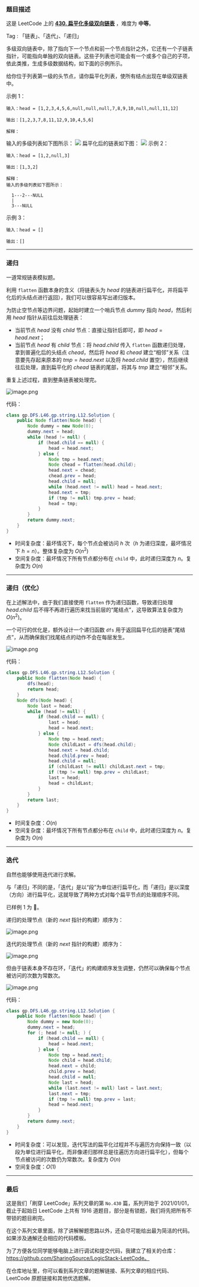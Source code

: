 ### 题目描述

这是 LeetCode 上的 **[430. 扁平化多级双向链表](https://leetcode-cn.com/problems/flatten-a-multilevel-doubly-linked-list/solution/gong-shui-san-xie-yi-ti-shuang-jie-di-gu-9wfz/)** ，难度为 **中等**。

Tag : 「链表」、「迭代」、「递归」

多级双向链表中，除了指向下一个节点和前一个节点指针之外，它还有一个子链表指针，可能指向单独的双向链表。这些子列表也可能会有一个或多个自己的子项，依此类推，生成多级数据结构，如下面的示例所示。

给你位于列表第一级的头节点，请你扁平化列表，使所有结点出现在单级双链表中。

示例 1：
```
输入：head = [1,2,3,4,5,6,null,null,null,7,8,9,10,null,null,11,12]

输出：[1,2,3,7,8,11,12,9,10,4,5,6]

解释：
```
输入的多级列表如下图所示：
![](https://assets.leetcode-cn.com/aliyun-lc-upload/uploads/2018/10/12/multilevellinkedlist.png)
扁平化后的链表如下图：
![](https://assets.leetcode-cn.com/aliyun-lc-upload/uploads/2018/10/12/multilevellinkedlistflattened.png)
示例 2：
```
输入：head = [1,2,null,3]

输出：[1,3,2]

解释：
输入的多级列表如下图所示：

  1---2---NULL
  |
  3---NULL
```

示例 3：
```
输入：head = []

输出：[]
```

---

### 递归

一道常规链表模拟题。

利用 `flatten` 函数本身的含义（将链表头为 $head$ 的链表进行扁平化，并将扁平化后的头结点进行返回），我们可以很容易写出递归版本。

为防止空节点等边界问题，起始时建立一个哨兵节点 $dummy$ 指向 $head$，然后利用 $head$ 指针从前往后处理链表：

* 当前节点 $head$ 没有 $child$ 节点：直接让指针后即可，即 $head = head.next$；
* 当前节点 $head$ 有 $child$ 节点：将 $head.child$ 传入 `flatten` 函数递归处理，拿到普遍化后的头结点 $chead$，然后将 $head$ 和 $chead$ 建立“相邻”关系（注意要先存起来原本的 $tmp = head.next$ 以及将 $head.child$ 置空），然后继续往后处理，直到扁平化的 $chead$ 链表的尾部，将其与 $tmp$ 建立“相邻”关系。

重复上述过程，直到整条链表被处理完。

![image.png](https://pic.leetcode-cn.com/1632439438-NXVGYC-image.png)

代码：
```Java
class gp.DFS.L46.gp.string.L12.Solution {
    public Node flatten(Node head) {
        Node dummy = new Node(0);
        dummy.next = head;
        while (head != null) {
            if (head.child == null) {
                head = head.next;
            } else {
                Node tmp = head.next;
                Node chead = flatten(head.child);
                head.next = chead;
                chead.prev = head;
                head.child = null;
                while (head.next != null) head = head.next;
                head.next = tmp;
                if (tmp != null) tmp.prev = head;
                head = tmp;
            }
        }
        return dummy.next;
    }
}
```
* 时间复杂度：最坏情况下，每个节点会被访问 $h$ 次（$h$ 为递归深度，最坏情况下 $h = n$）。整体复杂度为 $O(n^2)$
* 空间复杂度：最坏情况下所有节点都分布在 `child` 中，此时递归深度为 $n$。复杂度为 $O(n)$

---

### 递归（优化）

在上述解法中，由于我们直接使用 `flatten` 作为递归函数，导致递归处理 $head.child$ 后不得不再进行遍历来找当前层的“尾结点”，这导致算法复杂度为 $O(n^2)$。

一个可行的优化是，额外设计一个递归函数 `dfs` 用于返回扁平化后的链表“尾结点”，从而确保我们找尾结点的动作不会在每层发生。

![image.png](https://pic.leetcode-cn.com/1632439410-oXoxbn-image.png)

代码：
```Java
class gp.DFS.L46.gp.string.L12.Solution {
    public Node flatten(Node head) {
        dfs(head);
        return head;
    }
    Node dfs(Node head) {
        Node last = head;
        while (head != null) {
            if (head.child == null) {
                last = head;
                head = head.next;
            } else {
                Node tmp = head.next;
                Node childLast = dfs(head.child);
                head.next = head.child;
                head.child.prev = head;
                head.child = null;
                if (childLast != null) childLast.next = tmp;
                if (tmp != null) tmp.prev = childLast;
                last = head;
                head = childLast;
            }
        }
        return last;
    }
}
```
* 时间复杂度：$O(n)$
* 空间复杂度：最坏情况下所有节点都分布在 `child` 中，此时递归深度为 $n$。复杂度为 $O(n)$

---

### 迭代

自然也能够使用迭代进行求解。

与「递归」不同的是，「迭代」是以“段”为单位进行扁平化，而「递归」是以深度（方向）进行扁平化，这就导致了两种方式对每个扁平节点的处理顺序不同。

已样例 $1$ 为 🌰。

递归的处理节点（新的 $next$ 指针的构建）顺序为：

![image.png](https://pic.leetcode-cn.com/1632439764-FsOwel-image.png)

迭代的处理节点（新的 $next$ 指针的构建）顺序为：

![image.png](https://pic.leetcode-cn.com/1632439844-egvBMX-image.png)

但由于链表本身不存在环，「迭代」的构建顺序发生调整，仍然可以确保每个节点被访问的次数为常数次。

![image.png](https://pic.leetcode-cn.com/1632439410-oXoxbn-image.png)

代码：
```Java
class gp.DFS.L46.gp.string.L12.Solution {
    public Node flatten(Node head) {
        Node dummy = new Node(0);
        dummy.next = head;
        for (; head != null; ) {
            if (head.child == null) {
                head = head.next;
            } else {
                Node tmp = head.next;
                Node child = head.child;
                head.next = child;
                child.prev = head;
                head.child = null;
                Node last = head;
                while (last.next != null) last = last.next;
                last.next = tmp;
                if (tmp != null) tmp.prev = last;
                head = head.next;   
            }
        }
        return dummy.next;
    }
}
```
* 时间复杂度：可以发现，迭代写法的扁平化过程并不与遍历方向保持一致（以段为单位进行扁平化，而非像递归那样总是往遍历方向进行扁平化），但每个节点被访问的次数仍为常数次。复杂度为 $O(n)$
* 空间复杂度：$O(1)$

---

### 最后

这是我们「刷穿 LeetCode」系列文章的第 `No.430` 篇，系列开始于 2021/01/01，截止于起始日 LeetCode 上共有 1916 道题目，部分是有锁题，我们将先把所有不带锁的题目刷完。

在这个系列文章里面，除了讲解解题思路以外，还会尽可能给出最为简洁的代码。如果涉及通解还会相应的代码模板。

为了方便各位同学能够电脑上进行调试和提交代码，我建立了相关的仓库：https://github.com/SharingSource/LogicStack-LeetCode。

在仓库地址里，你可以看到系列文章的题解链接、系列文章的相应代码、LeetCode 原题链接和其他优选题解。

